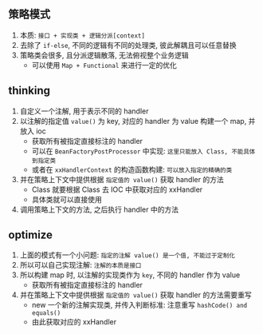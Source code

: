 ## 策略模式

1. 本质: `接口 + 实现类 + 逻辑分派[context]`
2. 去除了 `if-else`, 不同的逻辑有不同的处理类, 彼此解耦且可以任意替换
3. 策略类会很多, 且分派逻辑散落, 无法俯视整个业务逻辑
    - 可以使用 `Map + Functional` 来进行一定的优化

## thinking

1. 自定义一个注解, 用于表示不同的 handler
2. 以注解的指定值 `value()` 为 key, 对应的 handler 为 value 构建一个 map, 并放入 ioc
    - 获取所有被指定直接标注的 handler
    - 可以在 `BeanFactoryPostProcessor` 中实现: `这里只能放入 Class, 不能具体到指定类`
    - 或者在 `xxHandlerContext` 的构造函数构建: `可以放入指定的精确的类`
3. 并在策略上下文中提供根据 `指定值的 value()` 获取 handler 的方法
    - Class 就要根据 Class 去 IOC 中获取对应的 xxHandler
    - 具体类就可以直接使用
4. 调用策略上下文的方法, 之后执行 handler 中的方法

## optimize

1. 上面的模式有一个小问题: `指定的注解 value() 是一个值, 不能过于定制化`
2. 所以可以自己实现注解: `注解的本质是接口`
3. 所以构建 map 时, 以注解的实现类作为 `key`, 不同的 handler 作为 value
    - 获取所有被指定直接标注的 handler
4. 并在策略上下文中提供根据 `指定值的 value()` 获取 handler 的方法需要重写
    - new 一个新的注解实现类, 并传入判断标准: 注意重写 `hashCode() and equals()`
    - 由此获取对应的 xxHandler
